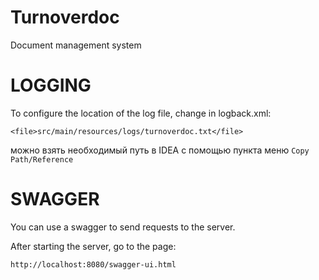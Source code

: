 # Turnoverdoc
Document management system


# LOGGING
To configure the location of the log file, change in logback.xml:
```
<file>src/main/resources/logs/turnoverdoc.txt</file>
```
можно взять необходимый путь в IDEA с помощью пункта меню `Copy Path/Reference`

# SWAGGER
You can use a swagger to send requests to the server.

After starting the server, go to the page:
```
http://localhost:8080/swagger-ui.html
````


